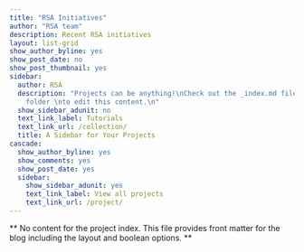 ```yaml
---
title: "RSA Initiatives"
author: "RSA team"
description: Recent RSA initiatives
layout: list-grid
show_author_byline: yes
show_post_date: no
show_post_thumbnail: yes
sidebar:
  author: RSA
  description: "Projects can be anything!\nCheck out the _index.md file in the /project
    folder \nto edit this content.\n"
  show_sidebar_adunit: no
  text_link_label: Tutorials
  text_link_url: /collection/
  title: A Sidebar for Your Projects
cascade:
  show_author_byline: yes
  show_comments: yes
  show_post_date: yes
  sidebar:
    show_sidebar_adunit: yes
    text_link_label: View all projects
    text_link_url: /project/
---
```


** No content for the project index. This file provides front matter for the blog including the layout and boolean options. **
